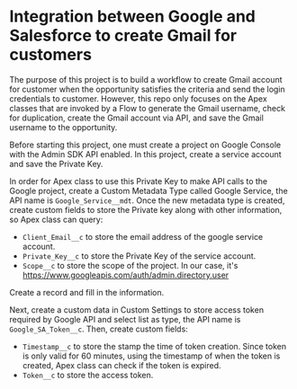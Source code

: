 # Integration between Google and Salesforce to create Gmail for customers
The purpose of this project is to build a workflow to create Gmail account for customer when the opportunity satisfies the criteria and send the login credentials to customer. However, this repo only focuses on the Apex classes that are invoked by a Flow to generate the Gmail username, check for duplication, create the Gmail account via API, and save the Gmail username to the opportunity.

Before starting this project, one must create a project on Google Console with the Admin SDK API enabled. In this project, create a service account and save the Private Key.

In order for Apex class to use this Private Key to make API calls to the Google project, create a Custom Metadata Type called Google Service, the API name is `Google_Service__mdt`. Once the new metadata type is created, create custom fields to store the Private key along with other information, so Apex class can query:
- `Client_Email__c` to store the email address of the google service account.
- `Private_Key__c` to store the Private Key of the service account.
- `Scope__c` to store the scope of the project. In our case, it's https://www.googleapis.com/auth/admin.directory.user

Create a record and fill in the information.

Next, create a custom data in Custom Settings to store access token required by Google API and select list as type, the API name is `Google_SA_Token__c`. Then, create custom fields:
- `Timestamp__c` to store the stamp the time of token creation. Since token is only valid for 60 minutes, using the timestamp of when the token is created, Apex class can check if the token is expired.
- `Token__c` to store the access token.